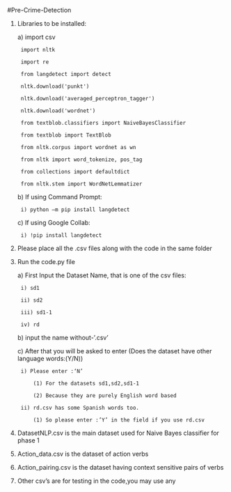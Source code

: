 
#Pre-Crime-Detection
1) Libraries to be installed:

    a)  import csv
   
        import nltk
        
        import re
        
        from langdetect import detect
        
        nltk.download('punkt')
        
        nltk.download('averaged_perceptron_tagger')
        
        nltk.download('wordnet')
        
        from textblob.classifiers import NaiveBayesClassifier
        
        from textblob import TextBlob
        
        from nltk.corpus import wordnet as wn
        
        from nltk import word_tokenize, pos_tag
        
        from collections import defaultdict
        
        from nltk.stem import WordNetLemmatizer
        
    b) If using Command Prompt:
    
        i) python –m pip install langdetect
        
    c) If using Google Collab:
    
        i) !pip install langdetect
        
2) Please place all the .csv files along with the code in the same folder

3) Run the code.py file

    a) First Input the Dataset Name, that is one of the csv files:
    
        i) sd1
        
        ii) sd2
        
        iii) sd1-1
        
        iv) rd
        
    b) input the name without-’.csv’
    
    c) After that you will be asked to enter (Does the dataset have other language words:(Y/N))
    
        i) Please enter :‘N’
        
            (1) For the datasets sd1,sd2,sd1-1
            
            (2) Because they are purely English word based
            
        ii) rd.csv has some Spanish words too.
        
            (1) So please enter :’Y’ in the field if you use rd.csv
            
4) DatasetNLP.csv is the main dataset used for Naive Bayes classifier for phase 1

5) Action_data.csv is the dataset of action verbs

6) Action_pairing.csv is the dataset having context sensitive pairs of verbs

7) Other csv’s are for testing in the code,you may use any
